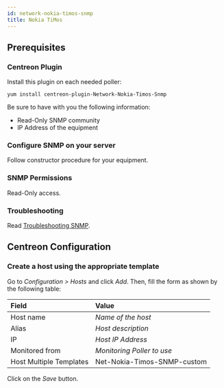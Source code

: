 ```yaml
---
id: network-nokia-timos-snmp
title: Nokia TiMos
---
```


## Prerequisites

### Centreon Plugin

Install this plugin on each needed poller:

``` shell
yum install centreon-plugin-Network-Nokia-Timos-Snmp
```

Be sure to have with you the following information:

  - Read-Only SNMP community
  - IP Address of the equipment

### Configure SNMP on your server

Follow constructor procedure for your equipment.

### SNMP Permissions

Read-Only access.

### Troubleshooting

Read [Troubleshooting
SNMP](../getting-started/how-to-guides/troubleshooting-plugins/#snmpv3-options-mapping).

## Centreon Configuration

### Create a host using the appropriate template

Go to *Configuration \> Hosts* and click *Add*. Then, fill the form as shown by
the following table:

| Field                                | Value                       |
| :----------------------------------- | :-------------------------- |
| Host name                            | *Name of the host*          |
| Alias                                | *Host description*          |
| IP                                   | *Host IP Address*           |
| Monitored from                       | *Monitoring Poller to use*  |
| Host Multiple Templates              | Net-Nokia-Timos-SNMP-custom |

Click on the *Save* button.
